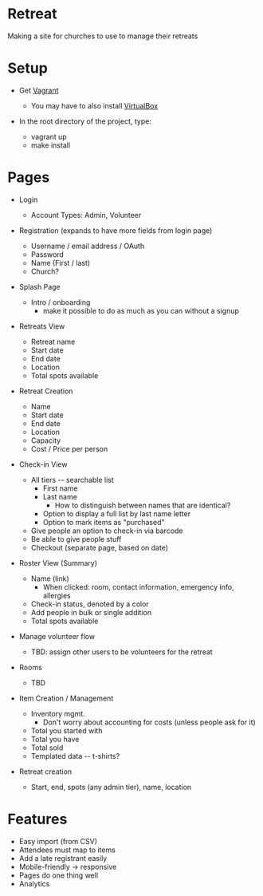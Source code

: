 Retreat
=======
Making a site for churches to use to manage their retreats


Setup
=======
* Get [Vagrant](http://www.vagrantup.com/downloads)
    * You may have to also install [VirtualBox](https://www.virtualbox.org/wiki/Downloads)

* In the root directory of the project, type: 
    * vagrant up
    * make install


Pages
=======

- Login
  - Account Types: Admin, Volunteer

- Registration (expands to have more fields from login page)
  - Username / email address / OAuth
  - Password
  - Name (First / last)
  - Church?

- Splash Page
  - Intro / onboarding
    - make it possible to do as much as you can without a signup

- Retreats View
  - Retreat name
  - Start date
  - End date
  - Location
  - Total spots available

- Retreat Creation
  - Name
  - Start date
  - End date
  - Location
  - Capacity
  - Cost / Price per person

- Check-in View
  - All tiers -- searchable list
    - First name
    - Last name
      - How to distinguish between names that are identical?
    - Option to display a full list by last name letter
    - Option to mark items as "purchased"
  - Give people an option to check-in via barcode
  - Be able to give people stuff
  - Checkout (separate page, based on date)

- Roster View (Summary)
  - Name (link)
    - When clicked: room, contact information, emergency info, allergies
  - Check-in status, denoted by a color
  - Add people in bulk or single addition
  - Total spots available

- Manage volunteer flow
  - TBD: assign other users to be volunteers for the retreat

- Rooms
  - TBD

- Item Creation / Management
  - Inventory mgmt. 
    - Don't worry about accounting for costs (unless people ask for it)
  - Total you started with
  - Total you have
  - Total sold
  - Templated data -- t-shirts?

- Retreat creation
  - Start, end, spots (any admin tier), name, location


Features
==========

- Easy import (from CSV)
- Attendees must map to items
- Add a late registrant easily
- Mobile-friendly -> responsive
- Pages do one thing well
- Analytics
